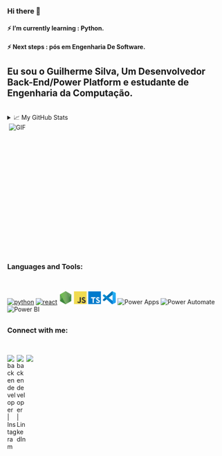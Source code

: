 ### Hi there 👋
#### ⚡ I’m currently learning : Python.
#### ⚡ Next steps : pós em Engenharia De Software.


##

## Eu sou o Guilherme Silva,  Um Desenvolvedor Back-End/Power Platform e estudante de Engenharia da Computação. 

<br>
<details>
 
<summary>📈 My GitHub Stats</summary>
<br />

<img height="400em"  width="370m" src="https://github-readme-stats.vercel.app/api/top-langs/?username=guilhermeOsilva&langs_count=10&theme=dark&hide_border=true"/> 
<img height="200em" src="https://github-readme-streak-stats.herokuapp.com/?user=guilhermeOsilva&theme=dark&hide_border=true" align="right"/>
</details>
 <img align="right" alt="GIF" src="https://github.com/abhisheknaiidu/abhisheknaiidu/blob/master/code.gif?raw=true" width="500" height="320" />

##


### Languages and Tools:
<br> 

[<img src="https://img.icons8.com/color/25/000000/python.png" alt="python" width="30" height="30" />][python]
[<img src="https://img.icons8.com/color/25/000000/react-native.png" alt="react" width="30" height="30" />][react]
[<img src="https://raw.githubusercontent.com/github/explore/80688e429a7d4ef2fca1e82350fe8e3517d3494d/topics/nodejs/nodejs.png" alt="node" width="30" height="30" />][node]
[<img src="https://raw.githubusercontent.com/devicons/devicon/master/icons/javascript/javascript-original.svg" alt="javascript" width="30" height="30" />][javascript]
[<img src="https://raw.githubusercontent.com/devicons/devicon/master/icons/typescript/typescript-original.svg" alt="typescript" width="30" height="30" />][typescript]
[<img src="https://raw.githubusercontent.com/github/explore/80688e429a7d4ef2fca1e82350fe8e3517d3494d/topics/visual-studio-code/visual-studio-code.png" alt="Visual Studio Code" width="30" height="30" />][vscode]
<img src="https://github.com/microsoft/PowerBI-Icons/blob/main/SVG/Power-Apps-Colored.svg" alt="Power Apps" width="30" height="30" />
<img src="https://github.com/microsoft/PowerBI-Icons/blob/main/SVG/Power-Automate-Colored.svg" alt="Power Automate" width="30" height="30" />
<img src="https://github.com/microsoft/PowerBI-Icons/blob/main/SVG/Power-BI.svg" alt="Power BI" width="30" height="30" />

##

### Connect with me: 
<br> 


[<img src="https://cdn.jsdelivr.net/npm/simple-icons@v3/icons/instagram.svg" alt="backendeveloper | Instagram" width="22px" align="left" />][instagram]
[<img src="https://cdn.jsdelivr.net/npm/simple-icons@v3/icons/linkedin.svg" alt="backendeveloper | LinkedIn" width="22px" align="left" />][linkedin]
[<img src="https://img.icons8.com/ios-filled/25/000000/gmail.png" alt="mail" height="22px" width="22px" align="left" />][mail]

##





 
###


[instagram]: https://www.instagram.com/oguiih_henrii
[linkedin]: https://www.linkedin.com/in/guilherme-silvah3nol1/
[mail]: mailto:guiilherme.oliver.sillva@gmail.com
<!-- [webdevplaylist]: https://www.youtube.com/playlist?list=PLkwxH9e_vrAJ0WbEsFA9W3I1W-g_BTsbt
[jsplaylist]: https://www.youtube.com/playlist?list=PLkwxH9e_vrALRJKu7wfXby3MKeflhTu6B
[cssplaylist]: https://www.youtube.com/playlist?list=PLkwxH9e_vrALSdvZuEh6gqQdmDoDIoqz4
[reactplaylist]: https://www.youtube.com/playlist?list=PLkwxH9e_vrAK4TdffpxKY3QGyHCpxFcQ0 -->

[python]: https://www.python.org
[react]: https://reactjs.org
[node]: https://nodejs.org/en
[javascript]: https://www.javascript.com
[typescript]: https://www.typescriptlang.org
[mongo]: https://www.mongodb.com
[postgresql]: https://www.postgresql.org
[vscode]: https://code.visualstudio.com

